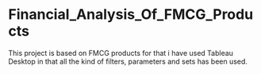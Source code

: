 # Financial_Analysis_Of_FMCG_Products
This project is based on FMCG products for that i have used Tableau Desktop in that all the kind of filters, parameters and sets has been used.
